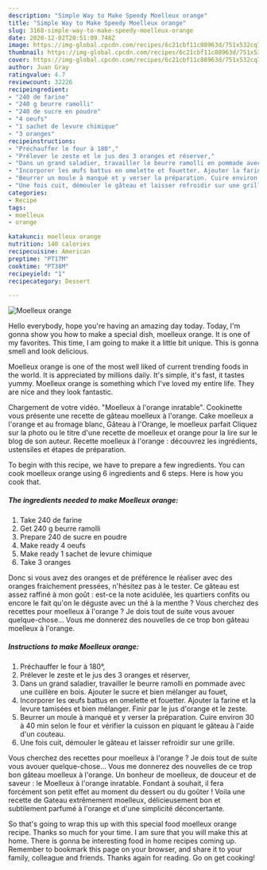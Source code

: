```yaml
---
description: "Simple Way to Make Speedy Moelleux orange"
title: "Simple Way to Make Speedy Moelleux orange"
slug: 3168-simple-way-to-make-speedy-moelleux-orange
date: 2020-12-02T20:51:09.748Z
image: https://img-global.cpcdn.com/recipes/6c21cbf11c88963d/751x532cq70/moelleux-orange-photo-principale-de-la-recette.jpg
thumbnail: https://img-global.cpcdn.com/recipes/6c21cbf11c88963d/751x532cq70/moelleux-orange-photo-principale-de-la-recette.jpg
cover: https://img-global.cpcdn.com/recipes/6c21cbf11c88963d/751x532cq70/moelleux-orange-photo-principale-de-la-recette.jpg
author: Juan Gray
ratingvalue: 4.7
reviewcount: 32226
recipeingredient:
- "240 de farine"
- "240 g beurre ramolli"
- "240 de sucre en poudre"
- "4 oeufs"
- "1 sachet de levure chimique"
- "3 oranges"
recipeinstructions:
- "Préchauffer le four à 180°,"
- "Prélever le zeste et le jus des 3 oranges et réserver,"
- "Dans un grand saladier, travailler le beurre ramolli en pommade avec une cuillère en bois. Ajouter le sucre et bien mélanger au fouet,"
- "Incorporer les œufs battus en omelette et fouetter. Ajouter la farine et la levure tamisées et bien mélanger. Finir par le jus d&#39;orange et le zeste."
- "Beurrer un moule à manqué et y verser la préparation. Cuire environ 30 à 40 min selon le four et vérifier la cuisson en piquant le gâteau à l&#39;aide d&#39;un couteau."
- "Une fois cuit, démouler le gâteau et laisser refroidir sur une grille."
categories:
- Recipe
tags:
- moelleux
- orange

katakunci: moelleux orange 
nutrition: 140 calories
recipecuisine: American
preptime: "PT17M"
cooktime: "PT38M"
recipeyield: "1"
recipecategory: Dessert

---
```



![Moelleux orange](https://img-global.cpcdn.com/recipes/6c21cbf11c88963d/751x532cq70/moelleux-orange-photo-principale-de-la-recette.jpg)

Hello everybody, hope you're having an amazing day today. Today, I'm gonna show you how to make a special dish, moelleux orange. It is one of my favorites. This time, I am going to make it a little bit unique. This is gonna smell and look delicious.

Moelleux orange is one of the most well liked of current trending foods in the world. It is appreciated by millions daily. It's simple, it's fast, it tastes yummy. Moelleux orange is something which I've loved my entire life. They are nice and they look fantastic.

Chargement de votre vidéo. &#34;Moelleux à l&#39;orange inratable&#34;. Cookinette vous présente une recette de gâteau moelleux à l&#39;orange. Cake moelleux a l&#39;orange et au fromage blanc, Gâteau à l&#39;Orange, le moelleux parfait Cliquez sur la photo ou le titre d&#39;une recette de moelleux et orange pour la lire sur le blog de son auteur. Recette moelleux à l&#39;orange : découvrez les ingrédients, ustensiles et étapes de préparation.


To begin with this recipe, we have to prepare a few ingredients. You can cook moelleux orange using 6 ingredients and 6 steps. Here is how you cook that.

<!--inarticleads1-->

##### The ingredients needed to make Moelleux orange:

1. Take 240 de farine
1. Get 240 g beurre ramolli
1. Prepare 240 de sucre en poudre
1. Make ready 4 oeufs
1. Make ready 1 sachet de levure chimique
1. Take 3 oranges


Donc si vous avez des oranges et de préférence le réaliser avec des oranges fraichement pressées, n&#39;hésitez pas à le tester. Ce gâteau est assez raffiné à mon goût : est-ce la note acidulée, les quartiers confits ou encore le fait qu&#39;on le déguste avec un thé à la menthe ? Vous cherchez des recettes pour moelleux à l&#39;orange ? Je dois tout de suite vous avouer quelque-chose… Vous me donnerez des nouvelles de ce trop bon gâteau moelleux à l&#39;orange. 

<!--inarticleads2-->

##### Instructions to make Moelleux orange:

1. Préchauffer le four à 180°,
1. Prélever le zeste et le jus des 3 oranges et réserver,
1. Dans un grand saladier, travailler le beurre ramolli en pommade avec une cuillère en bois. Ajouter le sucre et bien mélanger au fouet,
1. Incorporer les œufs battus en omelette et fouetter. Ajouter la farine et la levure tamisées et bien mélanger. Finir par le jus d&#39;orange et le zeste.
1. Beurrer un moule à manqué et y verser la préparation. Cuire environ 30 à 40 min selon le four et vérifier la cuisson en piquant le gâteau à l&#39;aide d&#39;un couteau.
1. Une fois cuit, démouler le gâteau et laisser refroidir sur une grille.


Vous cherchez des recettes pour moelleux à l&#39;orange ? Je dois tout de suite vous avouer quelque-chose… Vous me donnerez des nouvelles de ce trop bon gâteau moelleux à l&#39;orange. Un bonheur de moelleux, de douceur et de saveur : le Moelleux à l&#39;orange inratable. Fondant à souhait, il fera forcément son petit effet au moment du dessert ou du goûter ! Voila une recette de Gateau extrêmement moelleux, délicieusement bon et subtilement parfumé à l&#39;orange et d&#39;une simplicité déconcertante. 

So that's going to wrap this up with this special food moelleux orange recipe. Thanks so much for your time. I am sure that you will make this at home. There is gonna be interesting food in home recipes coming up. Remember to bookmark this page on your browser, and share it to your family, colleague and friends. Thanks again for reading. Go on get cooking!
